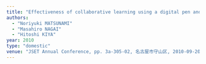 ```yaml
---
title: "Effectiveness of collaborative learning using a digital pen and mind maps -- Focusing on whether experts participate or not"
authors:
  - "Noriyuki MATSUNAMI"
  - "Masahiro NAGAI"
  - "Hitoshi KIYA"
year: 2010
type: "domestic"
venue: "JSET Annual Conference, pp. 3a-305-02, 名古屋市守山区, 2010-09-20."
---
```

